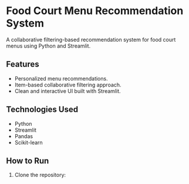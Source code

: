 # Food Court Menu Recommendation System

A collaborative filtering-based recommendation system for food court menus using Python and Streamlit.

## Features
- Personalized menu recommendations.
- Item-based collaborative filtering approach.
- Clean and interactive UI built with Streamlit.

## Technologies Used
- Python
- Streamlit
- Pandas
- Scikit-learn

## How to Run
1. Clone the repository:
